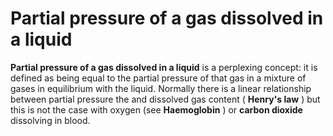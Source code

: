 ---
---
# Partial pressure of a gas dissolved in a liquid

**Partial pressure of a gas dissolved in a liquid** is a perplexing
concept: it is defined as being equal to the partial pressure of that
gas in a mixture of gases in equilibrium with the liquid. Normally there
is a linear relationship between partial pressure the and dissolved gas
content ( **Henry's law** ) but this is not the case with oxygen (see
**Haemoglobin** ) or **carbon dioxide** dissolving in blood.

